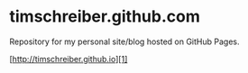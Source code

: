 # timschreiber.github.com

Repository for my personal site/blog hosted on GitHub Pages.

[http://timschreiber.github.io][1]

[1]: http://timschreiber.github.io
